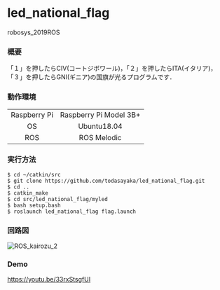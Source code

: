 # led_national_flag
robosys_2019ROS

### 概要
「１」を押したらCIV(コートジボワール)，「２」を押したらITA(イタリア)，「３」を押したらGNI(ギニア)の国旗が光るプログラムです．


### 動作環境
|||
|:--:|:--:|
| Raspberry Pi | Raspberry Pi Model 3B+ |
| OS | Ubuntu18.04 |
| ROS | ROS Melodic |

### 実行方法
```
$ cd ~/catkin/src
$ git clone https://github.com/todasayaka/led_national_flag.git
$ cd ..
$ catkin_make
$ cd src/led_national_flag/myled
$ bash setup.bash
$ roslaunch led_national_flag flag.launch
```

### 回路図
![ROS_kairozu_2](https://user-images.githubusercontent.com/58972091/73038265-187b3b80-3e95-11ea-9066-97b043a31ee1.jpg)

### Demo
https://youtu.be/33rxStsgfUI
